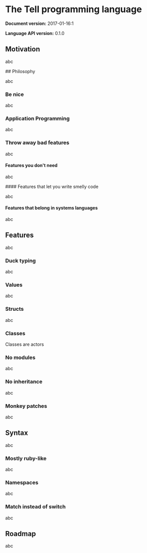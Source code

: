 # The Tell programming language
**Document version:** 2017-01-16:1

**Language API version:** 0.1.0

## Motivation

abc

## Philosophy

abc

### Be nice

abc

### Application Programming

abc

### Throw away bad features

abc

#### Features you don't need

abc

#### Features that let you write smelly code

abc

#### Features that belong in systems languages

abc

## Features

abc

### Duck typing

abc

### Values

abc

### Structs

abc

### Classes

Classes are actors

### No modules

abc

### No inheritance

abc

### Monkey patches

abc

## Syntax

abc

### Mostly ruby-like

abc

### Namespaces

abc

### Match instead of switch

abc

## Roadmap

abc
